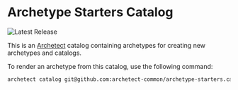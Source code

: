 # Archetype Starters Catalog

![Latest Release](https://img.shields.io/github/v/release/archetect-common/archetype-starters.catalog?style=flat-square&label=Latest%20Release&color=blue)

This is an [Archetect](https://archetect.github.io/) catalog containing
archetypes for creating new archetypes and catalogs.

To render an archetype from this catalog, use the following command:

```bash
archetect catalog git@github.com:archetect-common/archetype-starters.catalog.git#v1
```
